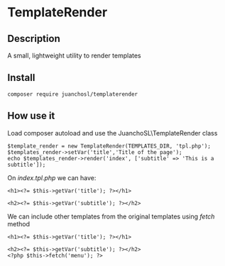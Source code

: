 # TemplateRender

## Description
A small, lightweight utility to render templates


## Install
```
composer require juanchosl/templaterender
```

## How use it
Load composer autoload and use the JuanchoSL\TemplateRender class

```
$template_render = new TemplateRender(TEMPLATES_DIR, 'tpl.php');
$templates_render->setVar('title','Title of the page');
echo $templates_render->render('index', ['subtitle' => 'This is a subtitle']);
```
On _index.tpl.php_ we can have:

```
<h1><?= $this->getVar('title'); ?></h1>

<h2><?= $this->getVar('subtitle'); ?></h2>
```

We can include other templates from the original templates using _fetch_ method

```
<h1><?= $this->getVar('title'); ?></h1>

<h2><?= $this->getVar('subtitle'); ?></h2>
<?php $this->fetch('menu'); ?>
```